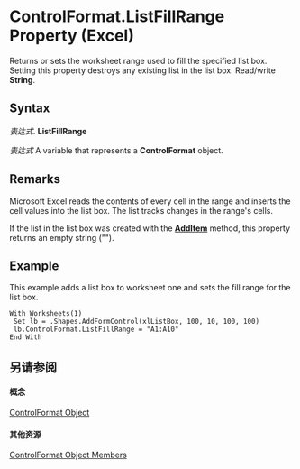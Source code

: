 
# ControlFormat.ListFillRange Property (Excel)

Returns or sets the worksheet range used to fill the specified list box. Setting this property destroys any existing list in the list box. Read/write  **String**.


## Syntax

 _表达式_. **ListFillRange**

 _表达式_ A variable that represents a **ControlFormat** object.


## Remarks

Microsoft Excel reads the contents of every cell in the range and inserts the cell values into the list box. The list tracks changes in the range's cells.

If the list in the list box was created with the  **[AddItem](fffc243b-3f94-14ab-f7b4-83c56325aa5e.md)** method, this property returns an empty string ("").


## Example

This example adds a list box to worksheet one and sets the fill range for the list box.


```
With Worksheets(1) 
 Set lb = .Shapes.AddFormControl(xlListBox, 100, 10, 100, 100) 
 lb.ControlFormat.ListFillRange = "A1:A10" 
End With
```


## 另请参阅


#### 概念


[ControlFormat Object](fafc6e6b-641c-2179-0789-d86c2718b3c0.md)
#### 其他资源


[ControlFormat Object Members](http://msdn.microsoft.com/library/a0d77b6f-e948-e12a-f65a-1633dc63efad%28Office.15%29.aspx)